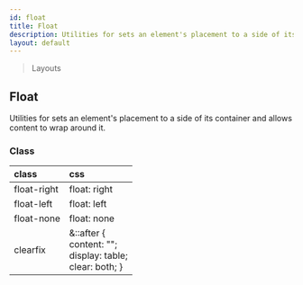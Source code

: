 ```yaml
---
id: float
title: Float
description: Utilities for sets an element's placement to a side of its container and allows content to wrap around it.
layout: default
---
```


> Layouts

## Float

Utilities for sets an element's placement to a side of its container and allows content to wrap around it.

### Class

| <span class="px-3 py-1 text-white bg-charcoal-100 rounded-full">class</span> | <span class="px-3 py-1 text-white bg-charcoal-100 rounded-full">css</span> |
|:--|:--|
| float-right | float: right |
| float-left | float: left |
| float-none | float: none |
| clearfix | &::after { <br> content: ""; <br> display: table; <br> clear: both; } |

